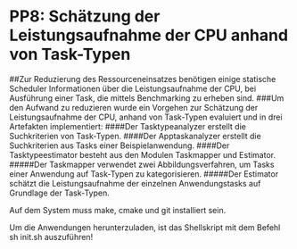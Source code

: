 # PP8: Schätzung der Leistungsaufnahme der CPU anhand von Task-Typen
##Zur Reduzierung des Ressourceneinsatzes benötigen einige statische Scheduler Informationen über die Leistungsaufnahme der CPU, bei Ausführung einer Task, die mittels Benchmarking zu erheben sind. 
###Um den Aufwand zu reduzieren wurde ein Vorgehen zur Schätzung der Leistungsaufnahme der CPU, anhand von Task-Typen evaluiert und in drei Artefakten implementiert: 
####Der Tasktypeanalyzer erstellt die Suchkriterien von Task-Typen. 
####Der Apptaskanalyzer erstellt die Suchkriterien aus Tasks einer  Beispielanwendung. 
####Der Tasktypeestimator besteht aus den Modulen Taskmapper und Estimator. 
#####Der Taskmapper verwendet zwei Abbildungsverfahren, um Tasks einer Anwendung auf Task-Typen zu kategorisieren. 
#####Der Estimator schätzt die Leistungsaufnahme der einzelnen Anwendungstasks auf Grundlage der Task-Typen. 


Auf dem System muss make, cmake und git installiert sein.

Um die Anwendungen herunterzuladen, ist das Shellskript mit dem Befehl sh init.sh auszuführen!
